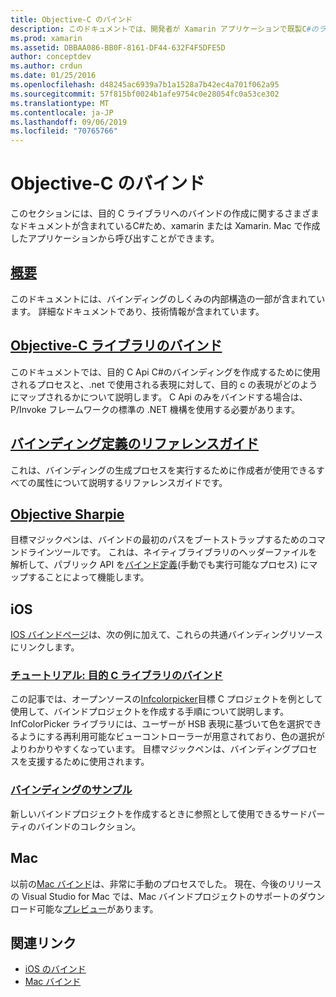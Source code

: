 ```yaml
---
title: Objective-C のバインド
description: このドキュメントでは、開発者が Xamarin アプリケーションで既製C#のライブラリを使用できるようにするために、目的 C コードへのバインディングを作成する方法について説明しているさまざまなガイドへのリンクを示します。
ms.prod: xamarin
ms.assetid: DBBAA086-BB0F-8161-DF44-632F4F5DFE5D
author: conceptdev
ms.author: crdun
ms.date: 01/25/2016
ms.openlocfilehash: d48245ac6939a7b1a1528a7b42ec4a701f062a95
ms.sourcegitcommit: 57f815bf0024b1afe9754c0e28054fc0a53ce302
ms.translationtype: MT
ms.contentlocale: ja-JP
ms.lasthandoff: 09/06/2019
ms.locfileid: "70765766"
---
```

# <a name="binding-objective-c"></a>Objective-C のバインド

このセクションには、目的 C ライブラリへのバインドの作成に関するさまざまなドキュメントが含まれているC#ため、xamarin または Xamarin. Mac で作成したアプリケーションから呼び出すことができます。

## <a name="overviewcross-platformmaciosbindingoverviewmd"></a>[概要](~/cross-platform/macios/binding/overview.md)

このドキュメントには、バインディングのしくみの内部構造の一部が含まれています。 詳細なドキュメントであり、技術情報が含まれています。

## <a name="binding-objective-c-librariescross-platformmaciosbindingobjective-c-librariesmd"></a>[Objective-C ライブラリのバインド](~/cross-platform/macios/binding/objective-c-libraries.md)

このドキュメントでは、目的 C Api C#のバインディングを作成するために使用されるプロセスと、.net で使用される表現に対して、目的 c の表現がどのようにマップされるかについて説明します。
C Api のみをバインドする場合は、P/Invoke フレームワークの標準の .NET 機構を使用する必要があります。

## <a name="binding-definition-reference-guidecross-platformmaciosbindingbinding-types-referencemd"></a>[バインディング定義のリファレンスガイド](~/cross-platform/macios/binding/binding-types-reference.md)

これは、バインディングの生成プロセスを実行するために作成者が使用できるすべての属性について説明するリファレンスガイドです。

## <a name="objective-sharpiecross-platformmaciosbindingobjective-sharpieindexmd"></a>[Objective Sharpie](~/cross-platform/macios/binding/objective-sharpie/index.md)

目標マジックペンは、バインドの最初のパスをブートストラップするためのコマンドラインツールです。 これは、ネイティブライブラリのヘッダーファイルを解析して、パブリック API を[バインド定義](~/cross-platform/macios/binding/objective-c-libraries.md)(手動でも実行可能なプロセス) にマップすることによって機能します。

## <a name="ios"></a>iOS

[IOS バインドページ](~/ios/platform/binding-objective-c/index.md)は、次の例に加えて、これらの共通バインディングリソースにリンクします。

### <a name="walkthrough-binding-an-objective-c-libraryiosplatformbinding-objective-cwalkthroughmd"></a>[チュートリアル: 目的 C ライブラリのバインド](~/ios/platform/binding-objective-c/walkthrough.md)

この記事では、オープンソースの[Infcolorpicker](https://github.com/InfinitApps/InfColorPicker)目標 C プロジェクトを例として使用して、バインドプロジェクトを作成する手順について説明します。 InfColorPicker ライブラリには、ユーザーが HSB 表現に基づいて色を選択できるようにする再利用可能なビューコントローラーが用意されており、色の選択がよりわかりやすくなっています。 目標マジックペンは、バインディングプロセスを支援するために使用されます。

### <a name="binding-sampleshttpsgithubcommonomonotouch-bindings"></a>[バインディングのサンプル](https://github.com/mono/monotouch-bindings)

新しいバインドプロジェクトを作成するときに参照として使用できるサードパーティのバインドのコレクション。

## <a name="mac"></a>Mac

以前の[Mac バインド](~/mac/platform/binding.md)は、非常に手動のプロセスでした。 現在、今後のリリースの Visual Studio for Mac では、Mac バインドプロジェクトのサポートのダウンロード可能な[プレビュー](https://forums.xamarin.com/discussion/59760/xamarin-mac-binding-project-preview)があります。

## <a name="related-links"></a>関連リンク

- [iOS のバインド](~/ios/platform/binding-objective-c/index.md)
- [Mac バインド](~/mac/platform/binding.md)
